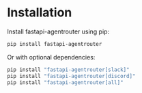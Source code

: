 # Installation

Install fastapi-agentrouter using pip:

```bash
pip install fastapi-agentrouter
```

Or with optional dependencies:

```bash
pip install "fastapi-agentrouter[slack]"
pip install "fastapi-agentrouter[discord]"
pip install "fastapi-agentrouter[all]"
```

